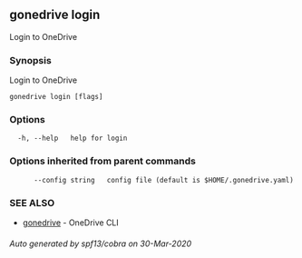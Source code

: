 ## gonedrive login

Login to OneDrive

### Synopsis

Login to OneDrive

```
gonedrive login [flags]
```

### Options

```
  -h, --help   help for login
```

### Options inherited from parent commands

```
      --config string   config file (default is $HOME/.gonedrive.yaml)
```

### SEE ALSO

* [gonedrive](gonedrive.md)	 - OneDrive CLI

###### Auto generated by spf13/cobra on 30-Mar-2020
